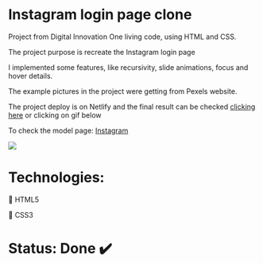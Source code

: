 # Instagram login page clone

Project from Digital Innovation One living code, using HTML and CSS.

The project purpose is recreate the Instagram login page

I implemented some features, like recursivity, slide animations, focus and hover details.

The example pictures in the project were getting from Pexels website.

The project deploy is on Netlify and the final result can be checked [clicking here](https://instagram-login-clone.netlify.app/) or clicking on gif below

To check the model page: [Instagram](https://www.instagram.com/)

[![](pitch.gif)](https://instagram-login-clone.netlify.app/)

# Technologies:
:small_orange_diamond: HTML5

:small_blue_diamond: CSS3

# Status: Done :heavy_check_mark:
